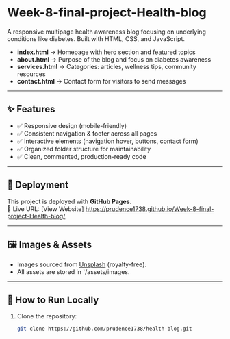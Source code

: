 # Week-8-final-project-Health-blog
A responsive multipage health awareness blog focusing on underlying conditions like diabetes. Built with HTML, CSS, and JavaScript.

- **index.html** → Homepage with hero section and featured topics  
- **about.html** → Purpose of the blog and focus on diabetes awareness  
- **services.html** → Categories: articles, wellness tips, community resources  
- **contact.html** → Contact form for visitors to send messages  

---

## ✨ Features

- ✅ Responsive design (mobile-friendly)  
- ✅ Consistent navigation & footer across all pages  
- ✅ Interactive elements (navigation hover, buttons, contact form)  
- ✅ Organized folder structure for maintainability  
- ✅ Clean, commented, production-ready code  

---

## 🚀 Deployment

This project is deployed with **GitHub Pages**.  
🔗 Live URL: [View Website] https://prudence1738.github.io/Week-8-final-project-Health-blog/ 

---

## 🖼️ Images & Assets

- Images sourced from [Unsplash](https://unsplash.com) (royalty-free).  
- All assets are stored in `/assets/images.  

---

## 📌 How to Run Locally

1. Clone the repository:  
   ```bash
   git clone https://github.com/prudence1738/health-blog.git
